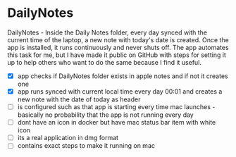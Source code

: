 # DailyNotes

DailyNotes - Inside the Daily Notes folder, every day synced with the current time of the laptop, a new note with today's date is created. Once the app is installed, it runs continuously and never shuts off. The app automates this task for me, but I have made it public on GitHub with steps for setting it up to help others who want to do the same because I find it useful.

- [x] app checks if DailyNotes folder exists in apple notes and if not it creates one
- [x] app runs synced with current local time every day 00:01 and creates a new note with the date of today as header
- [ ] is configured such as that app is starting every time mac launches - basically no probability that the app is not running every day
- [ ] dont have an icon in docker but have mac status bar item with white icon
- [ ] its a real application in dmg format
- [ ] contains exact steps to make it running on mac
